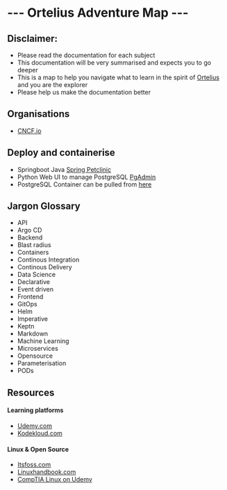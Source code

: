 # --- Ortelius Adventure Map ---

## Disclaimer:
- Please read the documentation for each subject
- This documentation will be very summarised and expects you to go deeper
- This is a map to help you navigate what to learn in the spirit of [Ortelius](https://en.wikipedia.org/wiki/Abraham_Ortelius) and you are the explorer
- Please help us make the documentation better

## Organisations
- [CNCF.io](https://www.cncf.io/)

## Deploy and containerise
- Springboot Java [Spring Petclinic](https://github.com/spring-projects/spring-petclinic)
- Python Web UI to manage PostgreSQL [PgAdmin](https://www.pgadmin.org/)
- PostgreSQL Container can be pulled from [here](https://hub.docker.com/_/postgres/)

## Jargon Glossary
- API
- Argo CD
- Backend
- Blast radius
- Containers
- Continous Integration
- Continous Delivery
- Data Science
- Declarative
- Event driven
- Frontend
- GitOps
- Helm
- Imperative
- Keptn
- Markdown
- Machine Learning
- Microservices
- Opensource
- Parameterisation
- PODs

## Resources
#### Learning platforms
- [Udemy.com](https://udemy.com)
- [Kodekloud.com](https://kodekloud.com)
#### Linux & Open Source
- [Itsfoss.com](https://itsfoss.com/)
- [Linuxhandbook.com](https://linuxhandbook.com/)
- [CompTIA Linux on Udemy](https://www.udemy.com/share/1076RM3@wyBekn7-PidnmF_CeNvkQeJjSzd9_9rNkxjrWFaI2hA7e6fQJEnkmWbazI66eyHT/)
